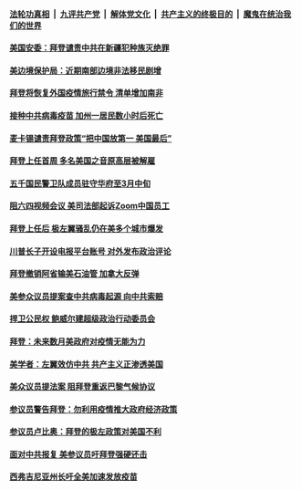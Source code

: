 

####  [法轮功真相](../../../../basic/blob/master/README.md?t=01252301) &nbsp;|&nbsp; [九评共产党](../../../../9ping.md/blob/master/README.md?t=01252301) &nbsp;|&nbsp; [解体党文化](../../../../jtdwh.md/blob/master/README.md?t=01252301)  &nbsp;|&nbsp; [共产主义的终极目的](../../../../gczydzjmd.md/blob/master/README.md?t=01252301) &nbsp;|&nbsp; [魔鬼在统治我们的世界](../../../../mgztzwmdsj.md/blob/master/README.md?t=01252301) 

#### [美国安委：拜登谴责中共在新疆犯种族灭绝罪](../pages/soh6/467438.md?t=01252301) 
#### [美边境保护局：近期南部边境非法移民剧增](../pages/soh6/467402.md?t=01252301) 
#### [拜登将恢复外国疫情旅行禁令 清单增加南非](../pages/soh6/467381.md?t=01252301) 
#### [接种中共病毒疫苗 加州一居民数小时后死亡](../pages/soh6/467351.md?t=01252301) 
#### [麦卡锡谴责拜登政策“把中国放第一 美国最后”](../pages/soh6/467354.md?t=01252301) 
#### [拜登上任首周 多名美国之音原高层被解雇 ](../pages/soh6/467336.md?t=01252301) 
#### [五千国民警卫队成员驻守华府至3月中旬](../pages/soh6/467312.md?t=01252301) 
#### [阻六四视频会议 美司法部起诉Zoom中国员工](../pages/soh6/467297.md?t=01252301) 
#### [拜登上任后 极左翼骚乱仍在美多个城市爆发](../pages/soh6/467303.md?t=01252301) 
#### [川普长子开设电报平台账号 对外发布政治评论 ](../pages/soh6/467294.md?t=01252301) 
#### [拜登撤销阿省输美石油管 加拿大反弹](../pages/soh6/467120.md?t=01252301) 
#### [美参众议员提案查中共病毒起源  向中共索赔](../pages/soh6/467054.md?t=01252301) 
#### [捍卫公民权 鲍威尔建超级政治行动委员会](../pages/soh6/467159.md?t=01252301) 
#### [拜登：未来数月美政府对疫情无能为力](../pages/soh6/467096.md?t=01252301) 
#### [美学者：左翼效仿中共 共产主义正渗透美国](../pages/soh6/467111.md?t=01252301) 
#### [美众议员提法案 阻拜登重返巴黎气候协议](../pages/soh6/467072.md?t=01252301) 
#### [参议员警告拜登：勿利用疫情推大政府经济政策](../pages/soh6/467045.md?t=01252301) 
#### [参议员卢比奥：拜登的极左政策对美国不利](../pages/soh6/467066.md?t=01252301) 
#### [面对中共报复 美参议员吁拜登强硬还击](../pages/soh6/467093.md?t=01252301) 
#### [西弗吉尼亚州长吁全美加速发放疫苗](../pages/soh6/467057.md?t=01252301) 
